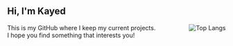 Hi, I'm Kayed 
---

<picture>
  <source srcset="https://github-readme-stats.vercel.app/api/top-langs/?username=kayedm&layout=compact&theme=dark" media="(prefers-color-scheme: dark)" />
  <source srcset="https://github-readme-stats.vercel.app/api/top-langs/?username=kayedm&layout=compact&theme=default" media="(prefers-color-scheme: light)" />
  <img align="right" src="https://github-readme-stats.vercel.app/api/top-langs/?username=kayedm&layout=compact" alt="Top Langs" />
</picture>

This is my GitHub where I keep my current projects.  
I hope you find something that interests you!  

&nbsp; 
&nbsp;  
&nbsp; 
&nbsp;  
&nbsp;  
&nbsp;  
---
